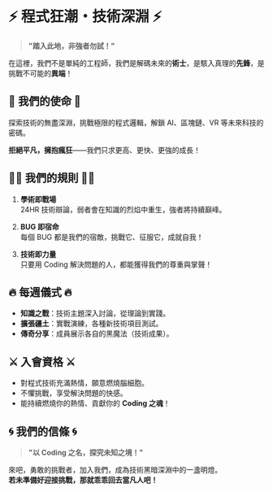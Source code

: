 # ⚡ **程式狂潮・技術深淵** ⚡

> **"踏入此地，非強者勿試！"**

在這裡，我們不是單純的工程師，我們是解碼未來的**術士**，是駭入真理的**先鋒**，是挑戰不可能的**異端**！

## 🌌 **我們的使命** 🌌
探索技術的無盡深淵，挑戰極限的程式邏輯，解鎖 AI、區塊鏈、VR 等未來科技的密碼。  

**拒絕平凡，擁抱瘋狂**——我們只求更高、更快、更強的成長！

## 🧙‍♂️ **我們的規則** 🧙‍♀️
1. **學術即戰場**  
   24HR 技術辯論，弱者會在知識的烈焰中重生，強者將持續巔峰。

2. **BUG 即宿命**  
   每個 BUG 都是我們的宿敵，挑戰它、征服它，成就自我！

3. **技術即力量**  
   只要用 Coding 解決問題的人，都能獲得我們的尊重與掌聲！

## 🔥 **每週儀式** 🔥
- **知識之戰**：技術主題深入討論，從理論到實踐。
- **擴張疆土**：實戰演練，各種新技術項目測試。
- **傳奇分享**：成員展示各自的黑魔法（技術成果）。

## ⚔️ **入會資格** ⚔️
- 對程式技術充滿熱情，願意燃燒腦細胞。
- 不懼挑戰，享受解決問題的快感。
- 能持續燃燒你的熱情、貢獻你的 **Coding 之魂**！

## 🌀 **我們的信條** 🌀
> **"以 Coding 之名，探究未知之境！"**

來吧，勇敢的挑戰者，加入我們，成為技術黑暗深淵中的一盞明燈。  
**若未準備好迎接挑戰，那就乖乖回去當凡人吧！**
